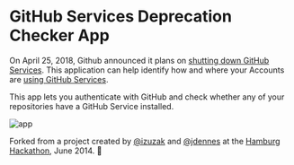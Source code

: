 # GitHub Services Deprecation Checker App

On April 25, 2018, Github announced it plans on [shutting down GitHub Services](https://developer.github.com/v3/guides/replacing-github-services/). This application can help identify how and where your Accounts are [using GitHub Services](https://developer.github.com/v3/guides/replacing-github-services/#migrating-with-our-help).

This app lets you authenticate with GitHub and check whether any of your repositories have a GitHub Service installed.

![app](https://cloud.githubusercontent.com/assets/65057/6320756/b32c9328-bae6-11e4-9ba1-48ced9a5fb6e.png)

Forked from a project created by [@izuzak][izuzak] and [@jdennes][jdennes] at the [Hamburg Hackathon][hamburg-hackathon], June 2014. :bow:

[Replacing GitHub Services]: https://developer.github.com/v3/guides/replacing-github-services/
[Deprecation Blog Post]: https://developer.github.com/changes/2018-04-25-github-services-deprecation/
[izuzak]: https://github.com/izuzak
[jdennes]: https://github.com/jdennes
[hamburg-hackathon]: http://hamburg-hackathon.de/hackathon/
